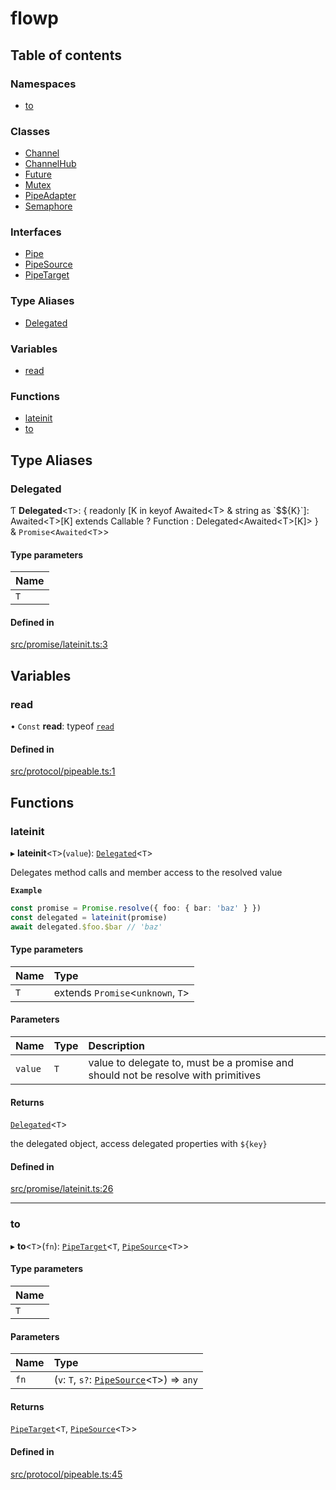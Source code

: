 # flowp

## Table of contents

### Namespaces

- [to](../wiki/to)

### Classes

- [Channel](../wiki/Channel)
- [ChannelHub](../wiki/ChannelHub)
- [Future](../wiki/Future)
- [Mutex](../wiki/Mutex)
- [PipeAdapter](../wiki/PipeAdapter)
- [Semaphore](../wiki/Semaphore)

### Interfaces

- [Pipe](../wiki/Pipe)
- [PipeSource](../wiki/PipeSource)
- [PipeTarget](../wiki/PipeTarget)

### Type Aliases

- [Delegated](../wiki/Exports#delegated)

### Variables

- [read](../wiki/Exports#read)

### Functions

- [lateinit](../wiki/Exports#lateinit)
- [to](../wiki/Exports#to)

## Type Aliases

### Delegated

Ƭ **Delegated**<`T`\>: { readonly [K in keyof Awaited<T\> & string as \`$${K}\`]: Awaited<T\>[K] extends Callable ? Function : Delegated<Awaited<T\>[K]\> } & `Promise`<`Awaited`<`T`\>\>

#### Type parameters

| Name |
| :------ |
| `T` |

#### Defined in

[src/promise/lateinit.ts:3](https://github.com/Semesse/flowp/blob/588de37/src/promise/lateinit.ts#L3)

## Variables

### read

• `Const` **read**: typeof [`read`](../wiki/Exports#read)

#### Defined in

[src/protocol/pipeable.ts:1](https://github.com/Semesse/flowp/blob/588de37/src/protocol/pipeable.ts#L1)

## Functions

### lateinit

▸ **lateinit**<`T`\>(`value`): [`Delegated`](../wiki/Exports#delegated)<`T`\>

Delegates method calls and member access to the resolved value

**`Example`**

```ts
const promise = Promise.resolve({ foo: { bar: 'baz' } })
const delegated = lateinit(promise)
await delegated.$foo.$bar // 'baz'
```

#### Type parameters

| Name | Type |
| :------ | :------ |
| `T` | extends `Promise`<`unknown`, `T`\> |

#### Parameters

| Name | Type | Description |
| :------ | :------ | :------ |
| `value` | `T` | value to delegate to, must be a promise and should not be resolve with primitives |

#### Returns

[`Delegated`](../wiki/Exports#delegated)<`T`\>

the delegated object, access delegated properties with `${key}`

#### Defined in

[src/promise/lateinit.ts:26](https://github.com/Semesse/flowp/blob/588de37/src/promise/lateinit.ts#L26)

___

### to

▸ **to**<`T`\>(`fn`): [`PipeTarget`](../wiki/PipeTarget)<`T`, [`PipeSource`](../wiki/PipeSource)<`T`\>\>

#### Type parameters

| Name |
| :------ |
| `T` |

#### Parameters

| Name | Type |
| :------ | :------ |
| `fn` | (`v`: `T`, `s?`: [`PipeSource`](../wiki/PipeSource)<`T`\>) => `any` |

#### Returns

[`PipeTarget`](../wiki/PipeTarget)<`T`, [`PipeSource`](../wiki/PipeSource)<`T`\>\>

#### Defined in

[src/protocol/pipeable.ts:45](https://github.com/Semesse/flowp/blob/588de37/src/protocol/pipeable.ts#L45)
